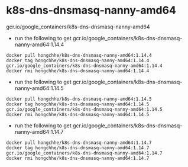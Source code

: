 # k8s-dns-dnsmasq-nanny-amd64
gcr.io/google_containers/k8s-dns-dnsmasq-nanny-amd64

* run the following to get gcr.io/google_containers/k8s-dns-dnsmasq-nanny-amd64:1.14.4
```
docker pull hongchhe/k8s-dns-dnsmasq-nanny-amd64:1.14.4
docker tag hongchhe/k8s-dns-dnsmasq-nanny-amd64:1.14.4 gcr.io/google_containers/k8s-dns-dnsmasq-nanny-amd64:1.14.4
docker rmi hongchhe/k8s-dns-dnsmasq-nanny-amd64:1.14.4
```
* run the following to get gcr.io/google_containers/k8s-dns-dnsmasq-nanny-amd64:1.14.5
```
docker pull hongchhe/k8s-dns-dnsmasq-nanny-amd64:1.14.5
docker tag hongchhe/k8s-dns-dnsmasq-nanny-amd64:1.14.5 gcr.io/google_containers/k8s-dns-dnsmasq-nanny-amd64:1.14.5
docker rmi hongchhe/k8s-dns-dnsmasq-nanny-amd64:1.14.5
```
* run the following to get gcr.io/google_containers/k8s-dns-dnsmasq-nanny-amd64:1.14.7
```
docker pull hongchhe/k8s-dns-dnsmasq-nanny-amd64:1.14.7
docker tag hongchhe/k8s-dns-dnsmasq-nanny-amd64:1.14.7 gcr.io/google_containers/k8s-dns-dnsmasq-nanny-amd64:1.14.7
docker rmi hongchhe/k8s-dns-dnsmasq-nanny-amd64:1.14.7
```

